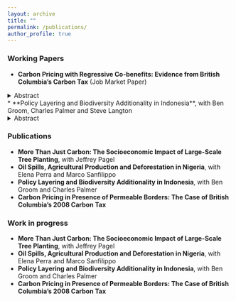 ```yaml
---
layout: archive
title: ""
permalink: /publications/
author_profile: true
---
```


### Working Papers

* **Carbon Pricing with Regressive Co-benefits: Evidence from British Columbia’s Carbon Tax** (Job Market Paper)
<details><summary> Abstract </summary>
</details>
* **Policy Layering and Biodiversity Additionality in Indonesia**, with Ben Groom, Charles Palmer and Steve Langton
<details><summary> Abstract </summary>
</details>

### Publications

* **More Than Just Carbon: The Socioeconomic Impact of Large-Scale Tree Planting**, with Jeffrey Pagel
* **Oil Spills, Agricultural Production and Deforestation in Nigeria**, with Elena Perra and Marco Sanfilippo
* **Policy Layering and Biodiversity Additionality in Indonesia**, with Ben Groom and Charles Palmer
* **Carbon Pricing in Presence of Permeable Borders: The Case of British Columbia’s 2008 Carbon Tax**




### Work in progress

* **More Than Just Carbon: The Socioeconomic Impact of Large-Scale Tree Planting**, with Jeffrey Pagel
* **Oil Spills, Agricultural Production and Deforestation in Nigeria**, with Elena Perra and Marco Sanfilippo
* **Policy Layering and Biodiversity Additionality in Indonesia**, with Ben Groom and Charles Palmer
* **Carbon Pricing in Presence of Permeable Borders: The Case of British Columbia’s 2008 Carbon Tax**


